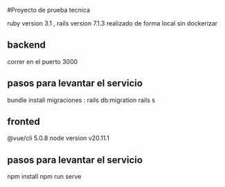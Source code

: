 #Proyecto de prueba tecnica


ruby version 3.1 , rails version 7.1.3 realizado de forma local sin dockerizar

## backend
correr en el puerto 3000
## pasos para levantar el servicio
bundle install
migraciones : rails db:migration
rails s

## fronted
@vue/cli 5.0.8
node version v20.11.1
## pasos para levantar el servicio
npm install
npm run serve 

